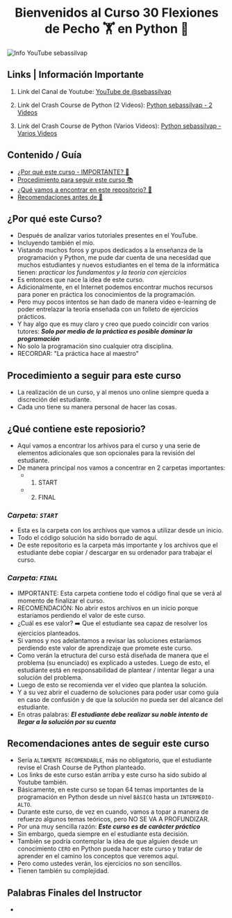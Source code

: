 <h1 align='center'><strong>
	Bienvenidos al Curso 30 Flexiones de Pecho 🏋️ en Python 🐍
</strong></h1>

<div>
	<img src="ARCHIVOS_VARIOS/img/YouTube_Channel.gif" alt='Info YouTube sebassilvap'>
</div>

<h2><strong>
	Links | Información Importante
</strong></h2>

1) Link del Canal de Youtube: <a href="https://youtube.com/@sebassilvap?si=1Ckhl2GmHjsCWbr8" target="_blank">YouTube de @sebassilvap</a>

2) Link del Crash Course de Python (2 Videos): <a href="https://youtube.com/playlist?list=PLNj5XPR8aYfjydt_sOfzpmJw5XQooU5xb&si=UzOgV4apOCheOgWD" target="_blank">Python sebassilvap - 2 Videos</a>

3) Link del Crash Course de Python (Varios Videos): <a href="https://youtube.com/playlist?list=PLNj5XPR8aYfiocF1_XqbAbmUlYdZapeLk&si=D_M-jcJ0wAI_w_Ey" target="_blank">Python sebassilvap - Varios Videos</a>

<h2><strong>
	Contenido / Guía
</strong></h2>

* <a href='#link_1'>¿Por qué este curso - IMPORTANTE? 🙋</a>
* <a href='#link_2'>Procedimiento para seguir este curso 📚</a>
* <a href='#link_3'>¿Qué vamos a encontrar en este repositorio? 💾</a>
* <a href='#link_4'>Recomendaciones antes de 🐣</a>

<h2 id='link_1'><strong>
	¿Por qué este Curso?
</strong></h2>

* Después de analizar varios tutoriales presentes en el YouTube.
* Incluyendo también el mío.
* Vistando muchos foros y grupos dedicados a la enseñanza de la programación y Python, me pude dar cuenta de una necesidad que muchos estudiantes y nuevos estudiantes en el tema de la informática tienen: *practicar los fundamentos y la teoría con ejercicios*
* Es entonces que nace la idea de este curso.
* Adicionalmente, en el Internet podemos encontrar muchos recursos para poner en práctica los conocimientos de la programación.
* Pero muy pocos intentos se han dado de manera video e-learning de poder entrelazar la teoría enseñada con un folleto de ejercicios prácticos.
* Y hay algo que es muy claro y creo que puedo coincidir con varios tutores: ***Solo por medio de la práctica es posible dominar la programación***
* No solo la programación sino cualquier otra disciplina.
* RECORDAR: "La práctica hace al maestro"

<h2 id='link_2'><strong>
	Procedimiento a seguir para este curso
</strong></h2>

* La realización de un curso, y al menos uno online siempre queda a discreción del estudiante.
* Cada uno tiene su manera personal de hacer las cosas.

<h2 id='link_3'><strong>
	¿Qué contiene este reposiorio?
</strong></h2>

* Aquí vamos a encontrar los arhivos para el curso y una serie de elementos adicionales que son opcionales para la revisión del estudiante.
* De manera principal nos vamos a concentrar en 2 carpetas importantes:
	* 1. START
	* 2. FINAL

### ***Carpeta: `START`***

- Esta es la carpeta con los archivos que vamos a utilizar desde un inicio.
- Todo el código solución ha sido borrado de aquí.
- De este repositorio es la carpeta más importante y los archivos que el estudiante debe copiar / descargar en su ordenador para trabajar el curso.

### ***Carpeta: `FINAL`***

- IMPORTANTE: Esta carpeta contiene todo el código final que se verá al momento de finalizar el curso.
- RECOMENDACIÓN: No abrir estos archivos en un inicio porque estaríamos perdiendo el valor de este curso.
- ¿Cuál es ese valor? ➡️ Que el estudiante sea capaz de resolver los ejercicios planteados.
- Si vamos y nos adelantamos a revisar las soluciones estaríamos perdiendo este valor de aprendizaje que promete este curso.
- Como verán la etructura del curso está diseñada de manera que el problema (su enunciado) es explicado a ustedes. Luego de esto, el estudiante está en responsabilidad de plantear / intentar llegar a una solución del problema.
- Luego de esto se recomienda ver el video que plantea la solución.
- Y a su vez abrir el cuaderno de soluciones para poder usar como guía en caso de confusión y de que la solución no pueda ser del alcance del estudiante.
- En otras palabras: ***El estudiante debe realizar su noble intento de llegar a la solución por su cuenta***


<h2 id='link_4'><strong>
	Recomendaciones antes de seguir este curso
</strong></h2>

- Sería `ALTAMENTE RECOMENDABLE`, más no obligatorio, que el estudiante revise el Crash Course de Python planteado.
- Los links de este curso están arriba y este curso ha sido subido al Youtube también.
- Básicamente, en este curso se topan 64 temas importantes de la programación en Python desde un nivel `BÁSICO` hasta un `INTERMEDIO-ALTO`.
- Durante este curso, de vez en cuando, vamos a topar a manera de refuerzo algunos temas teóricos, pero NO SE VA A PROFUNDIZAR.
- Por una muy sencilla razón: ***Este curso es de carácter práctico***
- Sin embargo, queda siempre en el estudiante esta decisión.
- También se podría contemplar la idea de que alguien desde un conocimiento `CERO` en Python pueda hacer este curso y tratar de aprender en el camino los conceptos que veremos aquí.
- Pero como ustedes verán, los ejercicios no son sencillos.
- Tienen también su complejidad.

<h2><strong>
	Palabras Finales del Instructor
</strong></h2>

- 